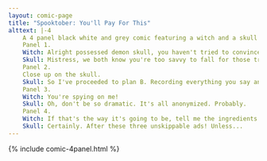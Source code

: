 ```yaml
---
layout: comic-page
title: "Spooktober: You'll Pay For This"
alttext: |-4 
    A 4 panel black white and grey comic featuring a witch and a skull with fangs and a pentagram on it's forehead. The skull is sitting on a shelf and the witch is talking to it.
    Panel 1.
    Witch: Alright possessed demon skull, you haven't tried to convince me to sell my soul in weeks. What are you scheming?
    Skull: Mistress, we both know you're too savvy to fall for those tricks.
    Panel 2.
    Close up on the skull.
    Skull: So I've proceeded to plan B. Recording everything you say and do and selling the information to data brokers.
    Panel 3.
    Witch: You're spying on me!
    Skull: Oh, don't be so dramatic. It's all anonymized. Probably.
    Panel 4.
    Witch: If that's the way it's going to be, tell me the ingredients for an invisibility potion.
    Skull: Certainly. After these three unskippable ads! Unless...
---
```

{% include comic-4panel.html %}